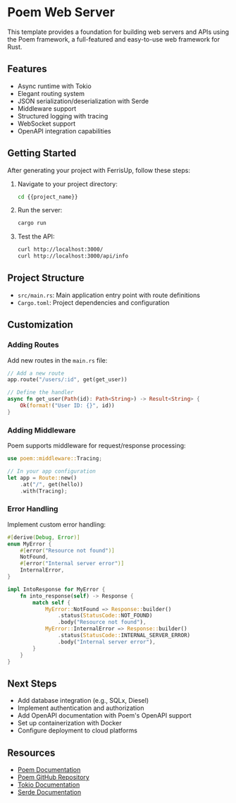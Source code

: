 # Poem Web Server

This template provides a foundation for building web servers and APIs using the Poem framework, a full-featured and easy-to-use web framework for Rust.

## Features

- Async runtime with Tokio
- Elegant routing system
- JSON serialization/deserialization with Serde
- Middleware support
- Structured logging with tracing
- WebSocket support
- OpenAPI integration capabilities

## Getting Started

After generating your project with FerrisUp, follow these steps:

1. Navigate to your project directory:
   ```bash
   cd {{project_name}}
   ```

2. Run the server:
   ```bash
   cargo run
   ```

3. Test the API:
   ```bash
   curl http://localhost:3000/
   curl http://localhost:3000/api/info
   ```

## Project Structure

- `src/main.rs`: Main application entry point with route definitions
- `Cargo.toml`: Project dependencies and configuration

## Customization

### Adding Routes

Add new routes in the `main.rs` file:

```rust
// Add a new route
app.route("/users/:id", get(get_user))

// Define the handler
async fn get_user(Path(id): Path<String>) -> Result<String> {
    Ok(format!("User ID: {}", id))
}
```

### Adding Middleware

Poem supports middleware for request/response processing:

```rust
use poem::middleware::Tracing;

// In your app configuration
let app = Route::new()
    .at("/", get(hello))
    .with(Tracing);
```

### Error Handling

Implement custom error handling:

```rust
#[derive(Debug, Error)]
enum MyError {
    #[error("Resource not found")]
    NotFound,
    #[error("Internal server error")]
    InternalError,
}

impl IntoResponse for MyError {
    fn into_response(self) -> Response {
        match self {
            MyError::NotFound => Response::builder()
                .status(StatusCode::NOT_FOUND)
                .body("Resource not found"),
            MyError::InternalError => Response::builder()
                .status(StatusCode::INTERNAL_SERVER_ERROR)
                .body("Internal server error"),
        }
    }
}
```

## Next Steps

- Add database integration (e.g., SQLx, Diesel)
- Implement authentication and authorization
- Add OpenAPI documentation with Poem's OpenAPI support
- Set up containerization with Docker
- Configure deployment to cloud platforms

## Resources

- [Poem Documentation](https://docs.rs/poem/latest/poem/)
- [Poem GitHub Repository](https://github.com/poem-web/poem)
- [Tokio Documentation](https://tokio.rs/tokio/tutorial)
- [Serde Documentation](https://serde.rs/)
